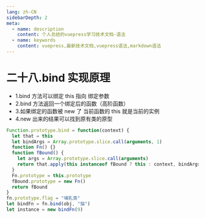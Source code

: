 ```yaml
---
lang: zh-CN
sidebarDepth: 2
meta:
  - name: description
    content: 个人总结的vuepress学习技术文档-语法
  - name: keywords
    content: vuepress,最新技术文档,vuepress语法,markdown语法
---
```


# 二十八.bind 实现原理

- 1.bind 方法可以绑定 this 指向 绑定参数
- 2.bind 方法返回一个绑定后的函数（高阶函数）
- 3.如果绑定的函数被 new 了 当前函数的 this 就是当前的实例
- 4.new 出来的结果可以找到原有类的原型

```js
Function.prototype.bind = function(context) {
  let that = this
  let bindArgs = Array.prototype.slice.call(arguments, 1)
  function Fn() {}
  function fBound() {
    let args = Array.prototype.slice.call(arguments)
    return that.apply(this instanceof fBound ? this : context, bindArgs)
  }
  Fn.prototype = this.prototype
  fBound.prototype = new Fn()
  return fBound
}
fn.prototype.flag = "哺乳类"
let bindFn = fn.bind(obj, "猫")
let instance = new bindFn(9)
```
